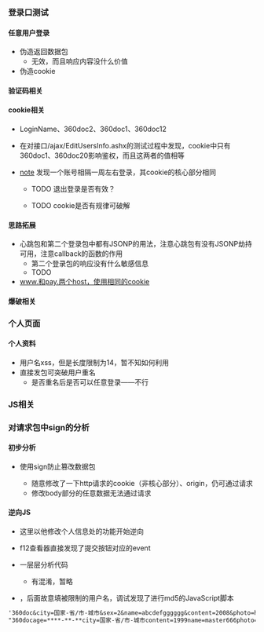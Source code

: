 ### 登录口测试

#### 任意用户登录

* 伪造返回数据包
  * 无效，而且响应内容没什么价值
* 伪造cookie

#### 验证码相关

#### cookie相关

* LoginName、360doc2、360doc1、360doc12

* 在对接口/ajax/EditUsersInfo.ashx的测试过程中发现，cookie中只有360doc1、360doc20影响鉴权，而且这两者的值相等

* <u>note</u> 发现一个账号相隔一周左右登录，其cookie的核心部分相同
  
  * TODO 退出登录是否有效？
  
  * TODO cookie是否有规律可破解

#### 思路拓展

* 心跳包和第二个登录包中都有JSONP的用法，注意心跳包有没有JSONP劫持可用，注意callback的函数的作用
  * 第二个登录包的响应没有什么敏感信息
  * TODO
* www.和pay.两个host，使用相同的cookie

#### 爆破相关

### 个人页面

#### 个人资料

* 用户名xss，但是长度限制为14，暂不知如何利用
* 直接发包可突破用户重名
  * 是否重名后是否可以任意登录——不行

### JS相关

### 对请求包中sign的分析

#### 初步分析

* 使用sign防止篡改数据包
  
  * 随意修改了一下http请求的cookie（非核心部分）、origin，仍可通过请求
  * 修改body部分的任意数据无法通过请求

#### 逆向JS

* 这里以他修改个人信息处的功能开始逆向

* f12查看器直接发现了提交按钮对应的event

* 一层层分析代码
  
  * 有混淆，暂略

* ，后面故意填被限制的用户名，调试发现了进行md5的JavaScript脚本

```txt
'360doc&city=国家-省/市-城市&sex=2&name=abcdefgggggg&content=2008&photo=http://pubimage.360doc.com/head/ancient/001.gif&age=****-**-**'
"360docage=****-**-**city=国家-省/市-城市content=1999name=master666photo=http://pubimage.360doc.com/head/ancient/001.gifsex=2"
```

